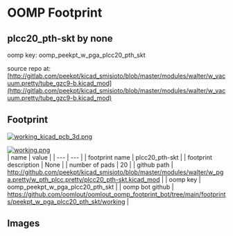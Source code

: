 # OOMP Footprint  
## plcc20_pth-skt  by none  
  
oomp key: oomp_peekpt_w_pga_plcc20_pth_skt  
  
source repo at: [http://gitlab.com/peekpt/kicad_smisioto/blob/master/modules/walter/w_vacuum.pretty/tube_gzc9-b.kicad_mod](http://gitlab.com/peekpt/kicad_smisioto/blob/master/modules/walter/w_vacuum.pretty/tube_gzc9-b.kicad_mod)  
## Footprint  
  
[![working_kicad_pcb_3d.png](working_kicad_pcb_3d_600.png)](working_kicad_pcb_3d.png)  
  
[![working.png](working_600.png)](working.png)  
| name | value | 
| --- | --- | 
| footprint name | plcc20_pth-skt | 
| footprint description | None | 
| number of pads | 20 | 
| github path | http://github.com/peekpt/kicad_smisioto/blob/master/modules/walter/w_pga.pretty/w_pth_plcc.pretty/plcc20_pth-skt.kicad_mod | 
| oomp key | oomp_peekpt_w_pga_plcc20_pth_skt | 
| oomp bot github | https://github.com/oomlout/oomlout_oomp_footprint_bot/tree/main/footprints/peekpt_w_pga_plcc20_pth_skt/working | 
## Images  
